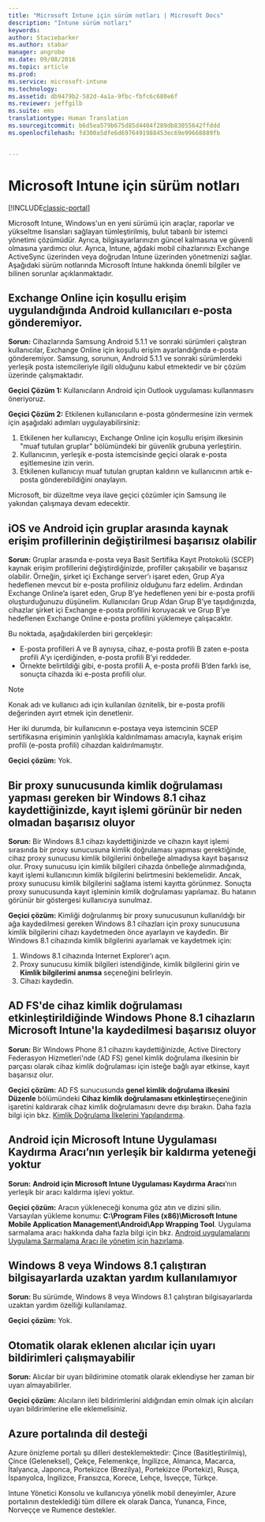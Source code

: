 ```yaml
---
title: "Microsoft Intune için sürüm notları | Microsoft Docs"
description: "Intune sürüm notları"
keywords: 
author: Staciebarker
ms.author: stabar
manager: angrobe
ms.date: 09/08/2016
ms.topic: article
ms.prod: 
ms.service: microsoft-intune
ms.technology: 
ms.assetid: db9479b2-582d-4a1a-9fbc-fbfc6c680e6f
ms.reviewer: jeffgilb
ms.suite: ems
translationtype: Human Translation
ms.sourcegitcommit: b6d5ea579b675d85d4404f289db83055642ffddd
ms.openlocfilehash: fd300a5dfe6d6976491988453ec69e99668889fb


---
```


# <a name="release-notes-for-microsoft-intune"></a>Microsoft Intune için sürüm notları

[!INCLUDE[classic-portal](../includes/classic-portal.md)]

Microsoft Intune, Windows'un en yeni sürümü için araçlar, raporlar ve yükseltme lisansları sağlayan tümleştirilmiş, bulut tabanlı bir istemci yönetimi çözümüdür. Ayrıca, bilgisayarlarınızın güncel kalmasına ve güvenli olmasına yardımcı olur. Ayrıca, Intune, ağdaki mobil cihazlarınızı Exchange ActiveSync üzerinden veya doğrudan Intune üzerinden yönetmenizi sağlar. Aşağıdaki sürüm notlarında Microsoft Intune hakkında önemli bilgiler ve bilinen sorunlar açıklanmaktadır.


## <a name="android-users-cant-send-email-when-conditional-access-for-exchange-online-is-implemented"></a>Exchange Online için koşullu erişim uygulandığında Android kullanıcıları e-posta gönderemiyor.

**Sorun:** Cihazlarında Samsung Android 5.1.1 ve sonraki sürümleri çalıştıran kullanıcılar, Exchange Online için koşullu erişim ayarlandığında e-posta gönderemiyor. Samsung, sorunun, Android 5.1.1 ve sonraki sürümlerdeki yerleşik posta istemcileriyle ilgili olduğunu kabul etmektedir ve bir çözüm üzerinde çalışmaktadır.

**Geçici Çözüm 1:** Kullanıcıların Android için Outlook uygulaması kullanmasını öneriyoruz.

**Geçici Çözüm 2:** Etkilenen kullanıcıların e-posta göndermesine izin vermek için aşağıdaki adımları uygulayabilirsiniz:

1. Etkilenen her kullanıcıyı, Exchange Online için koşullu erişim ilkesinin "muaf tutulan gruplar" bölümündeki bir güvenlik grubuna yerleştirin.
2. Kullanıcının, yerleşik e-posta istemcisinde geçici olarak e-posta eşitlemesine izin verin.
3. Etkilenen kullanıcıyı muaf tutulan gruptan kaldırın ve kullanıcının artık e-posta gönderebildiğini onaylayın.

Microsoft, bir düzeltme veya ilave geçici çözümler için Samsung ile yakından çalışmaya devam edecektir.



## <a name="changing-resource-access-profiles-between-groups-for-ios-and-android-might-fail"></a>iOS ve Android için gruplar arasında kaynak erişim profillerinin değiştirilmesi başarısız olabilir
**Sorun:** Gruplar arasında e-posta veya Basit Sertifika Kayıt Protokolü (SCEP) kaynak erişim profillerini değiştirdiğinizde, profiller çakışabilir ve başarısız olabilir. Örneğin, şirket içi Exchange server’ı işaret eden, Grup A’ya hedeflenen mevcut bir e-posta profiliniz olduğunu farz edelim. Ardından Exchange Online’a işaret eden, Grup B’ye hedeflenen yeni bir e-posta profili oluşturduğunuzu düşünelim. Kullanıcıları Grup A’dan Grup B’ye taşıdığınızda, cihazlar şirket içi Exchange e-posta profilini koruyacak ve Grup B’ye hedeflenen Exchange Online e-posta profilini yüklemeye çalışacaktır.

Bu noktada, aşağıdakilerden biri gerçekleşir: 
* E-posta profilleri A ve B aynıysa, cihaz, e-posta profili B zaten e-posta profili A’yı içerdiğinden, e-posta profili B’yi reddeder.
* Örnekte belirtildiği gibi, e-posta profili A, e-posta profili B’den farklı ise, sonuçta cihazda iki e-posta profili olur.

> [!NOTE]
> Konak adı ve kullanıcı adı için kullanılan öznitelik, bir e-posta profili değerinden ayırt etmek için denetlenir.

Her iki durumda, bir kullanıcının e-postaya veya istemcinin SCEP sertifikasına erişiminin yanlışlıkla kaldırılmaması amacıyla, kaynak erişim profili (e-posta profili) cihazdan kaldırılmamıştır.

**Geçici çözüm:** Yok.

## <a name="when-you-enroll-a-windows-81-device-that-must-authenticate-to-a-proxy-server-the-enrollment-process-fails-with-no-visible-cause"></a>Bir proxy sunucusunda kimlik doğrulaması yapması gereken bir Windows 8.1 cihaz kaydettiğinizde, kayıt işlemi görünür bir neden olmadan başarısız oluyor
**Sorun:** Bir Windows 8.1 cihazı kaydettiğinizde ve cihazın kayıt işlemi sırasında bir proxy sunucusuna kimlik doğrulaması yapması gerektiğinde, cihaz proxy sunucusu kimlik bilgilerini önbelleğe almadıysa kayıt başarısız olur. Proxy sunucusu için kimlik bilgileri cihazda önbelleğe alınmadığında, kayıt işlemi kullanıcının kimlik bilgilerini belirtmesini beklemelidir. Ancak, proxy sunucusu kimlik bilgilerini sağlama istemi kayıtta görünmez. Sonuçta proxy sunucusunda kayıt işleminin kimlik doğrulaması yapılamaz. Bu hatanın görünür bir göstergesi kullanıcıya sunulmaz.

**Geçici çözüm:** Kimliği doğrulanmış bir proxy sunucusunun kullanıldığı bir ağa kaydedilmesi gereken Windows 8.1 cihazları için proxy sunucusuna kimlik bilgilerini cihazı kaydetmeden önce ayarlayın ve kaydedin. Bir Windows 8.1 cihazında kimlik bilgilerini ayarlamak ve kaydetmek için:

1.  Windows 8.1 cihazında Internet Explorer’ı açın.
2.  Proxy sunucusu kimlik bilgileri istendiğinde, kimlik bilgilerini girin ve **Kimlik bilgilerimi anımsa** seçeneğini belirleyin.
3.  Cihazı kaydedin.

## <a name="windows-phone-81-devices-fail-to-enroll-with-microsoft-intune-when-device-authentication-is-enabled-in-ad-fs"></a>AD FS'de cihaz kimlik doğrulaması etkinleştirildiğinde Windows Phone 8.1 cihazların Microsoft Intune'la kaydedilmesi başarısız oluyor
**Sorun:** Bir Windows Phone 8.1 cihazını kaydettiğinizde, Active Directory Federasyon Hizmetleri'nde (AD FS) genel kimlik doğrulama ilkesinin bir parçası olarak cihaz kimlik doğrulaması için isteğe bağlı ayar etkinse, kayıt başarısız olur.

**Geçici çözüm:** AD FS sunucusunda **genel kimlik doğrulama ilkesini Düzenle** bölümündeki **Cihaz kimlik doğrulamasını etkinleştir**seçeneğinin işaretini kaldırarak cihaz kimlik doğrulamasını devre dışı bırakın. Daha fazla bilgi için bkz. [Kimlik Doğrulama İlkelerini Yapılandırma](http://technet.microsoft.com/library/dn486781.aspx).


## <a name="microsoft-intune-app-wrapping-tool-for-android-has-no-built-in-uninstall-capability"></a>Android için Microsoft Intune Uygulaması Kaydırma Aracı’nın yerleşik bir kaldırma yeteneği yoktur
**Sorun:** **Android için Microsoft Intune Uygulaması Kaydırma Aracı**’nın yerleşik bir aracı kaldırma işlevi yoktur.

**Geçici çözüm:** Aracın yükleneceği konuma göz atın ve dizini silin. Varsayılan yükleme konumu: **C:\Program Files (x86)\Microsoft Intune Mobile Application Management\Android\App Wrapping Tool**. Uygulama sarmalama aracı hakkında daha fazla bilgi için bkz. [Android uygulamalarını Uygulama Sarmalama Aracı ile yönetim için hazırlama](/intune/deploy-use/prepare-android-apps-for-mobile-application-management-with-the-microsoft-intune-app-wrapping-tool).

## <a name="remote-assistance-is-not-available-on-computers-that-run-windows-8-or-windows-81"></a>Windows 8 veya Windows 8.1 çalıştıran bilgisayarlarda uzaktan yardım kullanılamıyor
**Sorun:** Bu sürümde, Windows 8 veya Windows 8.1 çalıştıran bilgisayarlarda uzaktan yardım özelliği kullanılamaz.

**Geçici çözüm:** Yok.

## <a name="alert-notifications-for-recipients-that-are-automatically-added-might-not-work"></a>Otomatik olarak eklenen alıcılar için uyarı bildirimleri çalışmayabilir
**Sorun:** Alıcılar bir uyarı bildirimine otomatik olarak eklendiyse her zaman bir uyarı almayabilirler.

**Geçici çözüm:** Alıcıların ileti bildirimlerini aldığından emin olmak için alıcıları uyarı bildirimlerine elle eklemelisiniz.

## <a name="language-support-in-the-azure-portal"></a>Azure portalında dil desteği
Azure önizleme portalı şu dilleri desteklemektedir: Çince (Basitleştirilmiş), Çince (Geleneksel), Çekçe, Felemenkçe, İngilizce, Almanca, Macarca, İtalyanca, Japonca, Portekizce (Brezilya), Portekizce (Portekiz), Rusça, İspanyolca, İngilizce, Fransızca, Korece, Lehçe, İsveççe, Türkçe.

Intune Yönetici Konsolu ve kullanıcıya yönelik mobil deneyimler, Azure portalının desteklediği tüm dillere ek olarak Danca, Yunanca, Fince, Norveççe ve Rumence destekler.



<!--HONumber=Dec16_HO2-->


